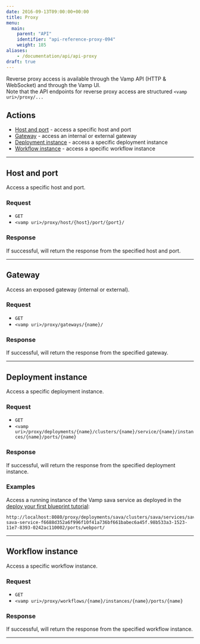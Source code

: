 ```yaml
---
date: 2016-09-13T09:00:00+00:00
title: Proxy
menu:
  main:
    parent: "API"
    identifier: "api-reference-proxy-094"
    weight: 185
aliases:
    - /documentation/api/api-proxy
draft: true
---
```


Reverse proxy access is available through the Vamp API (HTTP & WebSocket) and through the Vamp UI.  
Note that the API endpoints for reverse proxy access are structured `<vamp uri>/proxy/...`

## Actions
 
 * [Host and port](/documentation/api/v0.9.4/api-proxy/#host-and-port) - access a specific host and port
 * [Gateway](/documentation/api/v0.9.4/api-proxy/#gateway) - access an internal or external gateway
 * [Deployment instance](/documentation/api/v0.9.4/api-proxy/#deployment-instance) - access a specific deployment instance 
 * [Workflow instance](/documentation/api/v0.9.4/api-proxy/#workflow-instance) - access a specific workflow instance

-----------------  
  
## Host and port
Access a specific host and port.

### Request

* `GET`
* `<vamp uri>/proxy/host/{host}/port/{port}/`

### Response
If successful, will return the response from the specified host and port.


--------------

## Gateway

Access an exposed gateway (internal or external).

### Request

* `GET`
* `<vamp uri>/proxy/gateways/{name}/`

### Response
If successful, will return the response from the specified gateway.

--------------

## Deployment instance

Access a specific deployment instance.

### Request

* `GET`
* `<vamp uri>/proxy/deployments/{name}/clusters/{name}/service/{name}/instances/{name}/ports/{name}`


### Response
If successful, will return the response from the specified deployment instance.

### Examples

Access a running instance of the Vamp sava service as deployed in the [deploy your first blueprint tutorial](/documentation/tutorials/deploy-your-first-blueprint/):  
```
http://localhost:8080/proxy/deployments/sava/clusters/sava/services/sava:1.0.0/instances/vamp_deployment-sava-service-f6688d352a6f996f10f41a736bf661babec6a45f.98b533a3-1523-11e7-8393-0242ac110002/ports/webport/
```

--------------

## Workflow instance

Access a specific workflow instance.

### Request
* `GET` 
* `<vamp uri>/proxy/workflows/{name}/instances/{name}/ports/{name}`


### Response
If successful, will return the response from the specified workflow instance.

--------------
